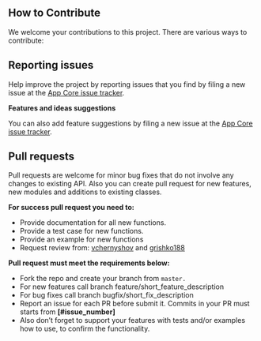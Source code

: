 How to Contribute
-----------------
We welcome your contributions to this project. There are various ways to contribute:

**Reporting issues**
--------------------

Help improve the project by reporting issues that you find by filing a new issue at the
[App Core issue tracker](https://github.com/nullgr/app-core/issues/new).

**Features and ideas suggestions**

You can also add feature suggestions by filing a new issue at the
[App Core issue tracker](https://github.com/nullgr/app-core/issues/new).

**Pull requests**
-----------------

Pull requests are welcome for minor bug fixes that do not involve any changes to existing API.
Also you can create pull request for new features, new modules and additions to existing classes.

**For success pull request you need to:**
* Provide documentation for all new functions.
* Provide a test case for new functions.
* Provide an example for new functions 
* Request review from:
[vchernyshov](https://github.com/vchernyshov) and [grishko188](https://github.com/grishko188)

**Pull request must meet the requirements below:**
* Fork the repo and create your branch from ```master.```
* For new features call branch feature/short_feature_description
* For bug fixes call branch bugfix/short_fix_description
* Report an issue for each PR before submit it. Commits in your PR must starts from **[#issue_number]**
* Also don’t forget to support your features with tests and/or examples how to use, to confirm the functionality.

